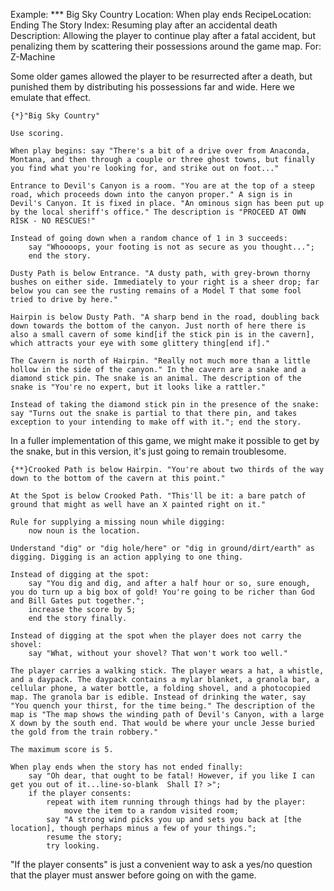 Example: *** Big Sky Country
Location: When play ends
RecipeLocation: Ending The Story
Index: Resuming play after an accidental death
Description: Allowing the player to continue play after a fatal accident, but penalizing them by scattering their possessions around the game map.
For: Z-Machine

  
Some older games allowed the player to be resurrected after a death, but punished them by distributing his possessions far and wide. Here we emulate that effect.

  

``` inform7
{*}"Big Sky Country"

Use scoring.

When play begins: say "There's a bit of a drive over from Anaconda, Montana, and then through a couple or three ghost towns, but finally you find what you're looking for, and strike out on foot..."

Entrance to Devil's Canyon is a room. "You are at the top of a steep road, which proceeds down into the canyon proper." A sign is in Devil's Canyon. It is fixed in place. "An ominous sign has been put up by the local sheriff's office." The description is "PROCEED AT OWN RISK - NO RESCUES!"

Instead of going down when a random chance of 1 in 3 succeeds:
	say "Whoooops, your footing is not as secure as you thought...";
	end the story.

Dusty Path is below Entrance. "A dusty path, with grey-brown thorny bushes on either side. Immediately to your right is a sheer drop; far below you can see the rusting remains of a Model T that some fool tried to drive by here."

Hairpin is below Dusty Path. "A sharp bend in the road, doubling back down towards the bottom of the canyon. Just north of here there is also a small cavern of some kind[if the stick pin is in the cavern], which attracts your eye with some glittery thing[end if]."

The Cavern is north of Hairpin. "Really not much more than a little hollow in the side of the canyon." In the cavern are a snake and a diamond stick pin. The snake is an animal. The description of the snake is "You're no expert, but it looks like a rattler."

Instead of taking the diamond stick pin in the presence of the snake: say "Turns out the snake is partial to that there pin, and takes exception to your intending to make off with it."; end the story.
```

  
In a fuller implementation of this game, we might make it possible to get by the snake, but in this version, it's just going to remain troublesome.

  

``` inform7
{**}Crooked Path is below Hairpin. "You're about two thirds of the way down to the bottom of the cavern at this point."

At the Spot is below Crooked Path. "This'll be it: a bare patch of ground that might as well have an X painted right on it."

Rule for supplying a missing noun while digging:
	now noun is the location.

Understand "dig" or "dig hole/here" or "dig in ground/dirt/earth" as digging. Digging is an action applying to one thing.

Instead of digging at the spot:
	say "You dig and dig, and after a half hour or so, sure enough, you do turn up a big box of gold! You're going to be richer than God and Bill Gates put together.";
	increase the score by 5;
	end the story finally.

Instead of digging at the spot when the player does not carry the shovel:
	say "What, without your shovel? That won't work too well."

The player carries a walking stick. The player wears a hat, a whistle, and a daypack. The daypack contains a mylar blanket, a granola bar, a cellular phone, a water bottle, a folding shovel, and a photocopied map. The granola bar is edible. Instead of drinking the water, say "You quench your thirst, for the time being." The description of the map is "The map shows the winding path of Devil's Canyon, with a large X down by the south end. That would be where your uncle Jesse buried the gold from the train robbery."

The maximum score is 5.

When play ends when the story has not ended finally:
	say "Oh dear, that ought to be fatal! However, if you like I can get you out of it...line-so-blank	Shall I? >";
	if the player consents:
		repeat with item running through things had by the player:
			move the item to a random visited room;
		say "A strong wind picks you up and sets you back at [the location], though perhaps minus a few of your things.";
		resume the story;
		try looking.
```

  
"If the player consents" is just a convenient way to ask a yes/no question that the player must answer before going on with the game.

